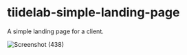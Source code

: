 # tiidelab-simple-landing-page


A simple landing page for a client.


![Screenshot (438)](https://user-images.githubusercontent.com/49479307/172821470-8a6e6716-4311-4efa-846d-5d5de59b367d.png)
